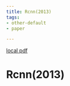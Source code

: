 ```yaml
---
title: Rcnn(2013)
tags:
- other-default
- paper

---
```


[local pdf](../../../pdfs/2013-rcnn.pdf)

# Rcnn(2013)
